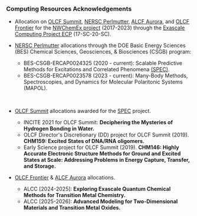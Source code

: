 ### Computing Resources Acknowledgements

- Allocation on [OLCF Summit](https://www.olcf.ornl.gov/summit), [NERSC Perlmutter](https://docs.nersc.gov/systems/perlmutter), [ALCF Aurora](https://www.alcf.anl.gov/aurora), and [OLCF Frontier](https://www.olcf.ornl.gov/frontier) for the [NWChemEx project](https://nwchemex.github.io/NWChemEx) (2017-2023) through the [Exascale Computing Project ECP](https://www.exascaleproject.org) (17-SC-20-SC). 

- [NERSC Perlmutter](https://docs.nersc.gov/systems/perlmutter) allocations through the DOE Basic Energy Sciences (BES) Chemical Sciences, Geosciences, & Biosciences (CSGB) program:
  * BES-CSGB-ERCAP0024325 (2020 - current): Scalable Predictive Methods for Excitations and Correlated Phenomena [(SPEC)](https://spec.labworks.org/home).
  * BES-CSGB-ERCAP0023578 (2023 - current): Many-Body Methods, Spectroscopies, and Dynamics for Molecular Polaritonic Systems (MAPOL).

<br />

- [OLCF Summit](https://www.olcf.ornl.gov/summit) allocations awarded for the [SPEC](https://spec.labworks.org/home) project.
  - INCITE 2021 for OLCF Summit: **Deciphering the Mysteries of Hydrogen Bonding in Water.**
  - OLCF Director's Discretionary (DD) project for OLCF Summit (2019). **CHM159: Excited States of DNA/RNA oligomers.** 
  - Early Science project for OLCF Summit (2019). **CHM146: Highly Accurate Electronic Structure Methods for Ground and Excited States at Scale: Addressing Problems in Energy Capture, Transfer, and Storage.**  

- [OLCF Frontier](https://www.olcf.ornl.gov/frontier) & [ALCF Aurora](https://www.alcf.anl.gov/aurora) allocations.
  - ALCC [2024-2025]: **Exploring Exascale Quantum Chemical Methods for Transition Metal Chemistry.**
  - ALCC [2025-2026]: **Advanced Modeling for Two-Dimensional Materials and Transition Metal Oxides.**
